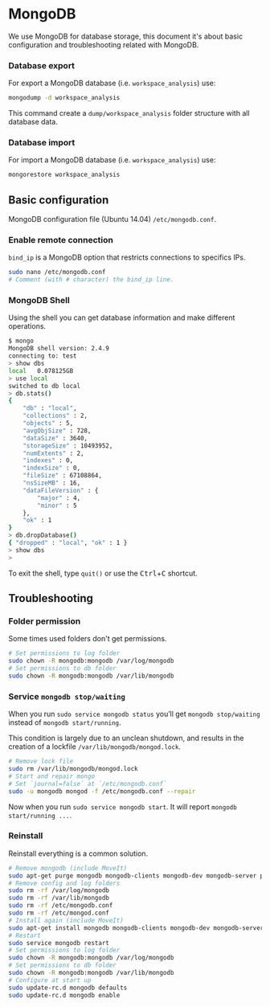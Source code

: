 # MongoDB

We use MongoDB for database storage, this document it's about basic configuration and troubleshooting related with MongoDB.

### Database export

For export a MongoDB database (i.e. `workspace_analysis`) use:
```bash
mongodump -d workspace_analysis
```
This command create a `dump/workspace_analysis` folder structure with all database data.

### Database import

For import a MongoDB database (i.e. `workspace_analysis`) use:
```bash
mongorestore workspace_analysis
```

## Basic configuration

MongoDB configuration file (Ubuntu 14.04) `/etc/mongodb.conf`.

### Enable remote connection

`bind_ip` is a MongoDB option that restricts connections to specifics IPs.
```bash
sudo nano /etc/mongodb.conf
# Comment (with # character) the bind_ip line.
```

### MongoDB Shell

Using the shell you can get database information and make different operations.

```bash
$ mongo
MongoDB shell version: 2.4.9
connecting to: test
> show dbs
local	0.078125GB
> use local
switched to db local
> db.stats()
{
	"db" : "local",
	"collections" : 2,
	"objects" : 5,
	"avgObjSize" : 728,
	"dataSize" : 3640,
	"storageSize" : 10493952,
	"numExtents" : 2,
	"indexes" : 0,
	"indexSize" : 0,
	"fileSize" : 67108864,
	"nsSizeMB" : 16,
	"dataFileVersion" : {
		"major" : 4,
		"minor" : 5
	},
	"ok" : 1
}
> db.dropDatabase()
{ "dropped" : "local", "ok" : 1 }
> show dbs
> 
```
To exit the shell, type `quit()` or use the <kbd>Ctrl</kbd>+<kbd>C</kbd> shortcut.

## Troubleshooting

### Folder permission

Some times used folders don't get permissions.

```bash
# Set permissions to log folder
sudo chown -R mongodb:mongodb /var/log/mongodb
# Set permissions to db folder
sudo chown -R mongodb:mongodb /var/lib/mongodb
```
### Service `mongodb stop/waiting`

When you run `sudo service mongodb status` you’ll get `mongodb stop/waiting` instead of `mongodb start/running`.	

This condition is largely due to an unclean shutdown, and results in the creation of a lockfile `/var/lib/mongodb/mongod.lock`.

```bash
# Remove lock file
sudo rm /var/lib/mongodb/mongod.lock
# Start and repair mongo
# Set `journal=false` at `/etc/mongodb.conf`
sudo -u mongodb mongod -f /etc/mongodb.conf --repair
```
Now when you run `sudo service mongodb start`.  It will report `mongodb start/running ...`.

### Reinstall

Reinstall everything is a common solution.

```bash
# Remove mongodb (include MoveIt)
sudo apt-get purge mongodb mongodb-clients mongodb-dev mongodb-server python-pymongo python-pymongo-ext ros-indigo-moveit-full
# Remove config and log folders
sudo rm -rf /var/log/mongodb
sudo rm -rf /var/lib/mongodb
sudo rm -rf /etc/mongodb.conf
sudo rm -rf /etc/mongod.conf
# Install again (include MoveIt)
sudo apt-get install mongodb mongodb-clients mongodb-dev mongodb-server python-pymongo python-pymongo-ext ros-indigo-moveit-full
# Restart
sudo service mongodb restart
# Set permissions to log folder
sudo chown -R mongodb:mongodb /var/log/mongodb
# Set permissions to db folder
sudo chown -R mongodb:mongodb /var/lib/mongodb
# Configure at start up
sudo update-rc.d mongodb defaults
sudo update-rc.d mongodb enable
```
